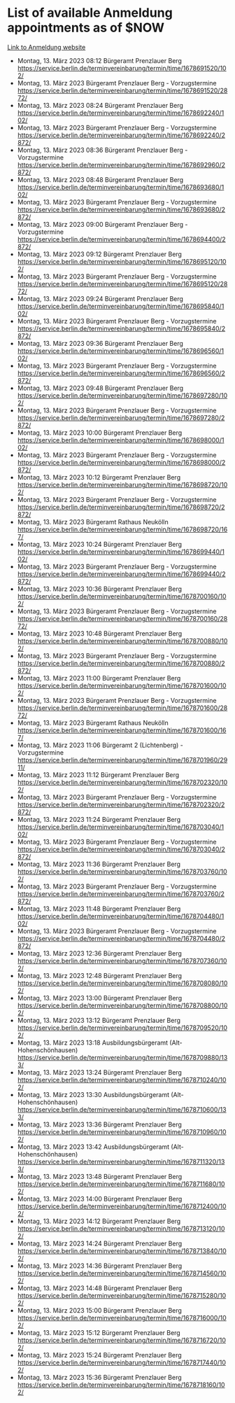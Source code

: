 # List of available Anmeldung appointments as of $NOW
[Link to Anmeldung website](https://service.berlin.de/terminvereinbarung/termin/tag.php?termin=1&anliegen[]=120686&dienstleisterlist=122210,122217,327316,122219,327312,122227,327314,122231,327346,122243,327348,122254,122252,329742,122260,329745,122262,329748,122271,327278,122273,327274,122277,327276,330436,122280,327294,122282,327290,122284,327292,122291,327270,122285,327266,122286,327264,122296,327268,150230,329760,122297,327286,122294,327284,122312,329763,122314,329775,122304,327330,122311,327334,122309,327332,317869,122281,327352,122279,329772,122283,122276,327324,122274,327326,122267,329766,122246,327318,122251,327320,122257,327322,122208,327298,122226,327300&herkunft=http%3A%2F%2Fservice.berlin.de%2Fdienstleistung%2F120686%2F)
- Montag, 13. März 2023 08:12 Bürgeramt Prenzlauer Berg https://service.berlin.de/terminvereinbarung/termin/time/1678691520/102/
- Montag, 13. März 2023  Bürgeramt Prenzlauer Berg - Vorzugstermine https://service.berlin.de/terminvereinbarung/termin/time/1678691520/2872/
- Montag, 13. März 2023 08:24 Bürgeramt Prenzlauer Berg https://service.berlin.de/terminvereinbarung/termin/time/1678692240/102/
- Montag, 13. März 2023  Bürgeramt Prenzlauer Berg - Vorzugstermine https://service.berlin.de/terminvereinbarung/termin/time/1678692240/2872/
- Montag, 13. März 2023 08:36 Bürgeramt Prenzlauer Berg - Vorzugstermine https://service.berlin.de/terminvereinbarung/termin/time/1678692960/2872/
- Montag, 13. März 2023 08:48 Bürgeramt Prenzlauer Berg https://service.berlin.de/terminvereinbarung/termin/time/1678693680/102/
- Montag, 13. März 2023  Bürgeramt Prenzlauer Berg - Vorzugstermine https://service.berlin.de/terminvereinbarung/termin/time/1678693680/2872/
- Montag, 13. März 2023 09:00 Bürgeramt Prenzlauer Berg - Vorzugstermine https://service.berlin.de/terminvereinbarung/termin/time/1678694400/2872/
- Montag, 13. März 2023 09:12 Bürgeramt Prenzlauer Berg https://service.berlin.de/terminvereinbarung/termin/time/1678695120/102/
- Montag, 13. März 2023  Bürgeramt Prenzlauer Berg - Vorzugstermine https://service.berlin.de/terminvereinbarung/termin/time/1678695120/2872/
- Montag, 13. März 2023 09:24 Bürgeramt Prenzlauer Berg https://service.berlin.de/terminvereinbarung/termin/time/1678695840/102/
- Montag, 13. März 2023  Bürgeramt Prenzlauer Berg - Vorzugstermine https://service.berlin.de/terminvereinbarung/termin/time/1678695840/2872/
- Montag, 13. März 2023 09:36 Bürgeramt Prenzlauer Berg https://service.berlin.de/terminvereinbarung/termin/time/1678696560/102/
- Montag, 13. März 2023  Bürgeramt Prenzlauer Berg - Vorzugstermine https://service.berlin.de/terminvereinbarung/termin/time/1678696560/2872/
- Montag, 13. März 2023 09:48 Bürgeramt Prenzlauer Berg https://service.berlin.de/terminvereinbarung/termin/time/1678697280/102/
- Montag, 13. März 2023  Bürgeramt Prenzlauer Berg - Vorzugstermine https://service.berlin.de/terminvereinbarung/termin/time/1678697280/2872/
- Montag, 13. März 2023 10:00 Bürgeramt Prenzlauer Berg https://service.berlin.de/terminvereinbarung/termin/time/1678698000/102/
- Montag, 13. März 2023  Bürgeramt Prenzlauer Berg - Vorzugstermine https://service.berlin.de/terminvereinbarung/termin/time/1678698000/2872/
- Montag, 13. März 2023 10:12 Bürgeramt Prenzlauer Berg https://service.berlin.de/terminvereinbarung/termin/time/1678698720/102/
- Montag, 13. März 2023  Bürgeramt Prenzlauer Berg - Vorzugstermine https://service.berlin.de/terminvereinbarung/termin/time/1678698720/2872/
- Montag, 13. März 2023  Bürgeramt Rathaus Neukölln https://service.berlin.de/terminvereinbarung/termin/time/1678698720/167/
- Montag, 13. März 2023 10:24 Bürgeramt Prenzlauer Berg https://service.berlin.de/terminvereinbarung/termin/time/1678699440/102/
- Montag, 13. März 2023  Bürgeramt Prenzlauer Berg - Vorzugstermine https://service.berlin.de/terminvereinbarung/termin/time/1678699440/2872/
- Montag, 13. März 2023 10:36 Bürgeramt Prenzlauer Berg https://service.berlin.de/terminvereinbarung/termin/time/1678700160/102/
- Montag, 13. März 2023  Bürgeramt Prenzlauer Berg - Vorzugstermine https://service.berlin.de/terminvereinbarung/termin/time/1678700160/2872/
- Montag, 13. März 2023 10:48 Bürgeramt Prenzlauer Berg https://service.berlin.de/terminvereinbarung/termin/time/1678700880/102/
- Montag, 13. März 2023  Bürgeramt Prenzlauer Berg - Vorzugstermine https://service.berlin.de/terminvereinbarung/termin/time/1678700880/2872/
- Montag, 13. März 2023 11:00 Bürgeramt Prenzlauer Berg https://service.berlin.de/terminvereinbarung/termin/time/1678701600/102/
- Montag, 13. März 2023  Bürgeramt Prenzlauer Berg - Vorzugstermine https://service.berlin.de/terminvereinbarung/termin/time/1678701600/2872/
- Montag, 13. März 2023  Bürgeramt Rathaus Neukölln https://service.berlin.de/terminvereinbarung/termin/time/1678701600/167/
- Montag, 13. März 2023 11:06 Bürgeramt 2 (Lichtenberg) - Vorzugstermine https://service.berlin.de/terminvereinbarung/termin/time/1678701960/2911/
- Montag, 13. März 2023 11:12 Bürgeramt Prenzlauer Berg https://service.berlin.de/terminvereinbarung/termin/time/1678702320/102/
- Montag, 13. März 2023  Bürgeramt Prenzlauer Berg - Vorzugstermine https://service.berlin.de/terminvereinbarung/termin/time/1678702320/2872/
- Montag, 13. März 2023 11:24 Bürgeramt Prenzlauer Berg https://service.berlin.de/terminvereinbarung/termin/time/1678703040/102/
- Montag, 13. März 2023  Bürgeramt Prenzlauer Berg - Vorzugstermine https://service.berlin.de/terminvereinbarung/termin/time/1678703040/2872/
- Montag, 13. März 2023 11:36 Bürgeramt Prenzlauer Berg https://service.berlin.de/terminvereinbarung/termin/time/1678703760/102/
- Montag, 13. März 2023  Bürgeramt Prenzlauer Berg - Vorzugstermine https://service.berlin.de/terminvereinbarung/termin/time/1678703760/2872/
- Montag, 13. März 2023 11:48 Bürgeramt Prenzlauer Berg https://service.berlin.de/terminvereinbarung/termin/time/1678704480/102/
- Montag, 13. März 2023  Bürgeramt Prenzlauer Berg - Vorzugstermine https://service.berlin.de/terminvereinbarung/termin/time/1678704480/2872/
- Montag, 13. März 2023 12:36 Bürgeramt Prenzlauer Berg https://service.berlin.de/terminvereinbarung/termin/time/1678707360/102/
- Montag, 13. März 2023 12:48 Bürgeramt Prenzlauer Berg https://service.berlin.de/terminvereinbarung/termin/time/1678708080/102/
- Montag, 13. März 2023 13:00 Bürgeramt Prenzlauer Berg https://service.berlin.de/terminvereinbarung/termin/time/1678708800/102/
- Montag, 13. März 2023 13:12 Bürgeramt Prenzlauer Berg https://service.berlin.de/terminvereinbarung/termin/time/1678709520/102/
- Montag, 13. März 2023 13:18 Ausbildungsbürgeramt (Alt- Hohenschönhausen) https://service.berlin.de/terminvereinbarung/termin/time/1678709880/133/
- Montag, 13. März 2023 13:24 Bürgeramt Prenzlauer Berg https://service.berlin.de/terminvereinbarung/termin/time/1678710240/102/
- Montag, 13. März 2023 13:30 Ausbildungsbürgeramt (Alt- Hohenschönhausen) https://service.berlin.de/terminvereinbarung/termin/time/1678710600/133/
- Montag, 13. März 2023 13:36 Bürgeramt Prenzlauer Berg https://service.berlin.de/terminvereinbarung/termin/time/1678710960/102/
- Montag, 13. März 2023 13:42 Ausbildungsbürgeramt (Alt- Hohenschönhausen) https://service.berlin.de/terminvereinbarung/termin/time/1678711320/133/
- Montag, 13. März 2023 13:48 Bürgeramt Prenzlauer Berg https://service.berlin.de/terminvereinbarung/termin/time/1678711680/102/
- Montag, 13. März 2023 14:00 Bürgeramt Prenzlauer Berg https://service.berlin.de/terminvereinbarung/termin/time/1678712400/102/
- Montag, 13. März 2023 14:12 Bürgeramt Prenzlauer Berg https://service.berlin.de/terminvereinbarung/termin/time/1678713120/102/
- Montag, 13. März 2023 14:24 Bürgeramt Prenzlauer Berg https://service.berlin.de/terminvereinbarung/termin/time/1678713840/102/
- Montag, 13. März 2023 14:36 Bürgeramt Prenzlauer Berg https://service.berlin.de/terminvereinbarung/termin/time/1678714560/102/
- Montag, 13. März 2023 14:48 Bürgeramt Prenzlauer Berg https://service.berlin.de/terminvereinbarung/termin/time/1678715280/102/
- Montag, 13. März 2023 15:00 Bürgeramt Prenzlauer Berg https://service.berlin.de/terminvereinbarung/termin/time/1678716000/102/
- Montag, 13. März 2023 15:12 Bürgeramt Prenzlauer Berg https://service.berlin.de/terminvereinbarung/termin/time/1678716720/102/
- Montag, 13. März 2023 15:24 Bürgeramt Prenzlauer Berg https://service.berlin.de/terminvereinbarung/termin/time/1678717440/102/
- Montag, 13. März 2023 15:36 Bürgeramt Prenzlauer Berg https://service.berlin.de/terminvereinbarung/termin/time/1678718160/102/
